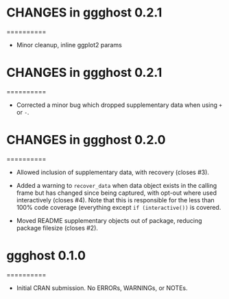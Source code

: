 # CHANGES in ggghost 0.2.1
==========

* Minor cleanup, inline ggplot2 params


# CHANGES in ggghost 0.2.1
==========

* Corrected a minor bug which dropped supplementary data when using `+` or `-`.

# CHANGES in ggghost 0.2.0
==========

* Allowed inclusion of supplementary data, with recovery (closes #3).

* Added a warning to `recover_data` when data object exists in the calling frame
but has changed since being captured, with opt-out where used interactively 
(closes #4). Note that this is responsible for the less than 100% code coverage
(everything except `if (interactive())` is covered.

* Moved README supplementary objects out of package, reducing package filesize 
(closes #2).

# ggghost 0.1.0
==========

* Initial CRAN submission. No ERRORs, WARNINGs, or NOTEs.
